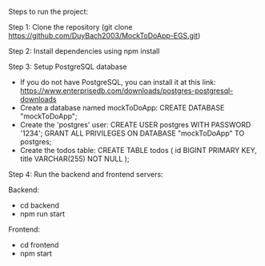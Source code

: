 Steps to run the project: 

Step 1: Clone the repository (git clone https://github.com/DuyBach2003/MockToDoApp-EGS.git) 

Step 2: Install dependencies using npm install 

Step 3: Setup PostgreSQL database
- If you do not have PostgreSQL, you can install it at this link: https://www.enterprisedb.com/downloads/postgres-postgresql-downloads
- Create a database named mockToDoApp: CREATE DATABASE "mockToDoApp";
- Create the 'postgres' user:
CREATE USER postgres WITH PASSWORD '1234';
GRANT ALL PRIVILEGES ON DATABASE "mockToDoApp" TO postgres;
- Create the todos table:
CREATE TABLE todos (
    id BIGINT PRIMARY KEY,
    title VARCHAR(255) NOT NULL
);

Step 4: Run the backend and frontend servers:

Backend:
- cd backend
- npm run start

Frontend:
- cd frontend
- npm start
